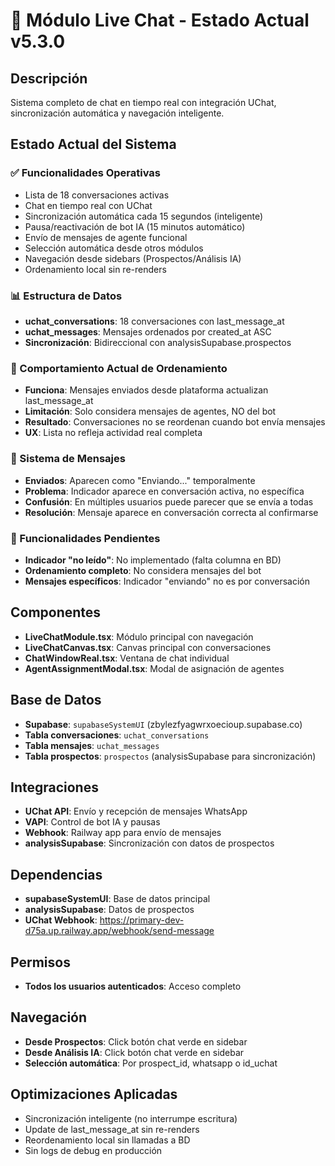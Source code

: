# 💬 Módulo Live Chat - Estado Actual v5.3.0

## Descripción
Sistema completo de chat en tiempo real con integración UChat, sincronización automática y navegación inteligente.

## Estado Actual del Sistema

### ✅ Funcionalidades Operativas
- Lista de 18 conversaciones activas
- Chat en tiempo real con UChat
- Sincronización automática cada 15 segundos (inteligente)
- Pausa/reactivación de bot IA (15 minutos automático)
- Envío de mensajes de agente funcional
- Selección automática desde otros módulos
- Navegación desde sidebars (Prospectos/Análisis IA)
- Ordenamiento local sin re-renders

### 📊 Estructura de Datos
- **uchat_conversations**: 18 conversaciones con last_message_at
- **uchat_messages**: Mensajes ordenados por created_at ASC
- **Sincronización**: Bidireccional con analysisSupabase.prospectos

### 🔄 Comportamiento Actual de Ordenamiento
- **Funciona**: Mensajes enviados desde plataforma actualizan last_message_at
- **Limitación**: Solo considera mensajes de agentes, NO del bot
- **Resultado**: Conversaciones no se reordenan cuando bot envía mensajes
- **UX**: Lista no refleja actividad real completa

### 💬 Sistema de Mensajes
- **Enviados**: Aparecen como "Enviando..." temporalmente
- **Problema**: Indicador aparece en conversación activa, no específica
- **Confusión**: En múltiples usuarios puede parecer que se envía a todas
- **Resolución**: Mensaje aparece en conversación correcta al confirmarse

### 🚫 Funcionalidades Pendientes
- **Indicador "no leído"**: No implementado (falta columna en BD)
- **Ordenamiento completo**: No considera mensajes del bot
- **Mensajes específicos**: Indicador "enviando" no es por conversación

## Componentes
- **LiveChatModule.tsx**: Módulo principal con navegación
- **LiveChatCanvas.tsx**: Canvas principal con conversaciones
- **ChatWindowReal.tsx**: Ventana de chat individual
- **AgentAssignmentModal.tsx**: Modal de asignación de agentes

## Base de Datos
- **Supabase**: `supabaseSystemUI` (zbylezfyagwrxoecioup.supabase.co)
- **Tabla conversaciones**: `uchat_conversations`
- **Tabla mensajes**: `uchat_messages`
- **Tabla prospectos**: `prospectos` (analysisSupabase para sincronización)

## Integraciones
- **UChat API**: Envío y recepción de mensajes WhatsApp
- **VAPI**: Control de bot IA y pausas
- **Webhook**: Railway app para envío de mensajes
- **analysisSupabase**: Sincronización con datos de prospectos

## Dependencias
- **supabaseSystemUI**: Base de datos principal
- **analysisSupabase**: Datos de prospectos
- **UChat Webhook**: https://primary-dev-d75a.up.railway.app/webhook/send-message

## Permisos
- **Todos los usuarios autenticados**: Acceso completo

## Navegación
- **Desde Prospectos**: Click botón chat verde en sidebar
- **Desde Análisis IA**: Click botón chat verde en sidebar
- **Selección automática**: Por prospect_id, whatsapp o id_uchat

## Optimizaciones Aplicadas
- Sincronización inteligente (no interrumpe escritura)
- Update de last_message_at sin re-renders
- Reordenamiento local sin llamadas a BD
- Sin logs de debug en producción

